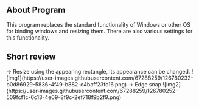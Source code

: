 <h2>About Program</h2>
This program replaces the standard functionality of Windows or other OS for binding windows and resizing them.
There are also various settings for this functionality.
<h2>Short review</h2>
-> Resize using the appearing rectangle, its appearance can be changed.
![img1](https://user-images.githubusercontent.com/67288259/126780232-b0d86929-5836-4f49-b882-c4baff23fc16.png)
-> Edge snap
![img2](https://user-images.githubusercontent.com/67288259/126780252-509fcf1c-6c13-4e09-8f9c-2ef718f9b2f9.png)
